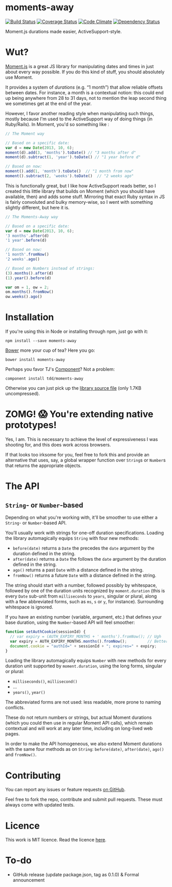 moments-away
============

[![Build Status](https://travis-ci.org/tdd/moments-away.png?branch=master)](https://travis-ci.org/tdd/moments-away)
[![Coverage Status](https://s3.amazonaws.com/assets.coveralls.io/badges/coveralls_100.png)](https://coveralls.io/r/tdd/moments-away)
[![Code Climate](https://codeclimate.com/github/tdd/moments-away.png)](https://codeclimate.com/github/tdd/moments-away)
[![Dependency Status](https://gemnasium.com/tdd/moments-away.png)](https://gemnasium.com/tdd/moments-away)

Moment.js durations made easier, ActiveSupport-style.

Wut?
====

[Moment.js](http://momentjs.com/) is a great JS library for manipulating dates and times in just about every way possible.  If you do this kind of stuff, you should absolutely use Moment.

It provides a system of *durations* (e.g. “1 month”) that allow reliable offsets between dates.  For instance, a month is a contextual notion: this could end up being anywhere from 28 to 31 days, not to mention the leap second thing we sometimes get at the end of the year.

However, I favor another reading style when manipulating such things, mostly because I'm used to the ActiveSupport way of doing things (in Ruby/Rails).  In Moment, you'd so something like :

```js
// The Moment way

// Based on a specific date:
var d = new Date(2013, 10, 6);
moment(d).add(3, 'months').toDate() // "3 months after d"
moment(d).subtract(1, 'year').toDate() // "1 year before d"

// Based on now:
moment().add(1, 'month').toDate()  // "1 month from now"
moment().subtract(2, 'weeks').toDate()  // "2 weeks ago"
```

This is functionally great, but I like how ActiveSupport reads better, so I created this little library that builds on Moment (which you should have available, then) and adds some stuff.  Mirroring that exact Ruby syntax in JS is fairly convoluted and bulky memory-wise, so I went with something slightly different, but here it is.

```js
// The Moments-Away way

// Based on a specific date:
var d = new Date(2013, 10, 6);
'3 months'.after(d)
'1 year'.before(d)

// Based on now:
'1 month'.fromNow()
'2 weeks'.ago()

// Based on Numbers instead of strings:
(3).months().after(d)
(1).year().before(d)

var om = 1, ow = 2;
om.months().fromNow()
ow.weeks().ago()
```

Installation
============

If you're using this in Node or installing through npm, just go with it:

```
npm install --save moments-away
```

[Bower](http://bower.io/) more your cup of tea?  Here you go:

```
bower install moments-away
```

Perhaps you favor TJ's [Component](http://component.io/)?  Not a problem:

```
component install tdd/moments-away
```

Otherwise you can just pick up the [library source file](https://raw.github.com/tdd/moments-away/master/moments-away.js) (only 1.7KB uncompressed).

ZOMG! :scream: You're extending native prototypes!
==================================================

Yes, I am.  This is necessary to achieve the level of expressiveness I was shooting for, and this does work across browsers.

If that looks too irksome for you, feel free to fork this and provide an alternative that uses, say, a global wrapper function over `String`s or `Number`s that returns the appropriate objects.

The API
=======

`String`- or `Number`-based
---------------------------

Depending on what you're working with, it'll be smoother to use either a `String`- or `Number`-based API.

You’ll usually work with strings for one-off duration specifications.  Loading the library automagically equips `String` with four new methods:

* `before(date)` returns a `Date` the precedes the `date` argument by the duration defined in the string.
* `after(date)` returns a `Date` the follows the `date` argument by the duration defined in the string.
* `ago()` returns a past `Date` with a distance defined in the string.
* `fromNow()` returns a future `Date` with a distance defined in the string.

The string should start with a number, followed possibly by whitespace, followed by one of the duration units recognized by `moment.duration` (this is every `Date` sub-unit from `milliseconds` to `years`, singular or plural, along with a few abbreviated forms, such as `ms`, `s` or `y`, for instance).  Surrounding whitespace is ignored.

If you have an existing number (variable, argument, etc.) that defines your base duration, using the `Number`-based API will feel smoother:

```js
function setAuthCookie(sessionId) {
  // var expiry = (AUTH_EXPIRY_MONTHS + ' months').fromNow(); // Ugh
  var expiry = AUTH_EXPIRY_MONTHS.months().fromNow();         // Better
  document.cookie = "authId=" + sessionId + "; expires=" + expiry;
}
```

Loading the library automagically equips `Number` with new methods for every duration unit supported by `moment.duration`, using the long forms, singular or plural:

* `milliseconds()`, `millisecond()`
* …
* `years()`, `year()`

The abbreviated forms are not used: less readable, more prone to naming conflicts.

These do not return numbers or strings, but actual Moment durations (which you could then use in regular Moment API calls), which remain contextual and will work at any later time, including on long-lived web pages.

In order to make the API homogeneous, we also extend Moment durations with the same four methods as on `String`: `before(date)`, `after(date)`, `ago()` and `fromNow()`.

Contributing
============

You can report any issues or feature requests [on GitHub](https://github.com/tdd/moments-away/issues).

Feel free to fork the repo, contribute and submit pull requests.  These must always come with updated tests.

Licence
=======

This work is MIT licence.  Read the licence [here](https://github.com/tdd/moments-away/blob/master/LICENSE).

To-do
=====

* GitHub release (update package.json, tag as 0.1.0) & Formal announcement
